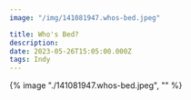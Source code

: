```yaml
---
image: "/img/141081947.whos-bed.jpeg"

title: Who's Bed?
description: 
date: 2023-05-26T15:05:00.000Z
tags: Indy
---
```

{% image "./141081947.whos-bed.jpeg", "" %}